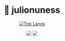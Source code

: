 <h1 align="center">👋 julionuness</h1>

<div align="center">

[![Top Langs](https://github-readme-stats.vercel.app/api/top-langs/?username=julionuness&layout=compact&bg_color=00000000&border_color=00000000&text_color=fff)](https://github.com/anuraghazra/github-readme-stats)

</div>

<div align="center">
  <a href="mailto:juliocnsilva.28@gmail.com"><img src="https://img.shields.io/badge/Gmail-D14836?style=for-the-badge&logo=gmail&logoColor=white"/></a>
  <a href="https://www.linkedin.com/in/julionuness/"><img src="https://img.shields.io/badge/linkedin-%230077B5.svg?style=for-the-badge&logo=linkedin&logoColor=white"/></a>
</div>

<br />


